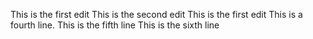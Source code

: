 This is the first edit
This is the second edit
This is the first edit
This is a fourth line.
This is the fifth line
This is the sixth line
